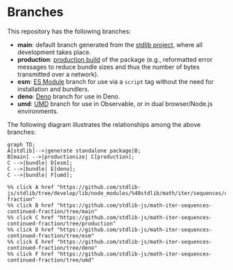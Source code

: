 <!--

@license Apache-2.0

Copyright (c) 2022 The Stdlib Authors.

Licensed under the Apache License, Version 2.0 (the "License");
you may not use this file except in compliance with the License.
You may obtain a copy of the License at

    http://www.apache.org/licenses/LICENSE-2.0

Unless required by applicable law or agreed to in writing, software
distributed under the License is distributed on an "AS IS" BASIS,
WITHOUT WARRANTIES OR CONDITIONS OF ANY KIND, either express or implied.
See the License for the specific language governing permissions and
limitations under the License.

-->

# Branches

This repository has the following branches:

-   **main**: default branch generated from the [stdlib project][stdlib-url], where all development takes place.
-   **production**: [production build][production-url] of the package (e.g., reformatted error messages to reduce bundle sizes and thus the number of bytes transmitted over a network).
-   **esm**: [ES Module][esm-url] branch for use via a `script` tag without the need for installation and bundlers.
-   **deno**: [Deno][deno-url] branch for use in Deno.
-   **umd**: [UMD][umd-url] branch for use in Observable, or in dual browser/Node.js environments.

The following diagram illustrates the relationships among the above branches:

```mermaid
graph TD;
A[stdlib]-->|generate standalone package|B;
B[main] -->|productionize| C[production];
C -->|bundle| D[esm];
C -->|bundle| E[deno];
C -->|bundle| F[umd];

%% click A href "https://github.com/stdlib-js/stdlib/tree/develop/lib/node_modules/%40stdlib/math/iter/sequences/continued-fraction"
%% click B href "https://github.com/stdlib-js/math-iter-sequences-continued-fraction/tree/main"
%% click C href "https://github.com/stdlib-js/math-iter-sequences-continued-fraction/tree/production"
%% click D href "https://github.com/stdlib-js/math-iter-sequences-continued-fraction/tree/esm"
%% click E href "https://github.com/stdlib-js/math-iter-sequences-continued-fraction/tree/deno"
%% click F href "https://github.com/stdlib-js/math-iter-sequences-continued-fraction/tree/umd"
```

[stdlib-url]: https://github.com/stdlib-js/stdlib/tree/develop/lib/node_modules/%40stdlib/math/iter/sequences/continued-fraction
[production-url]: https://github.com/stdlib-js/math-iter-sequences-continued-fraction/tree/production
[deno-url]: https://github.com/stdlib-js/math-iter-sequences-continued-fraction/tree/deno
[umd-url]: https://github.com/stdlib-js/math-iter-sequences-continued-fraction/tree/umd
[esm-url]: https://github.com/stdlib-js/math-iter-sequences-continued-fraction/tree/esm